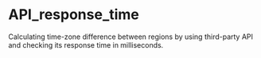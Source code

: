 # API_response_time
Calculating time-zone difference between regions by using third-party API and checking its response time in milliseconds. 
